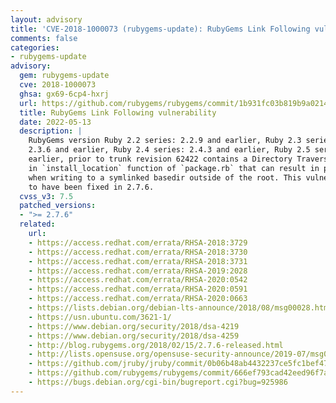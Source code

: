 ```yaml
---
layout: advisory
title: 'CVE-2018-1000073 (rubygems-update): RubyGems Link Following vulnerability'
comments: false
categories:
- rubygems-update
advisory:
  gem: rubygems-update
  cve: 2018-1000073
  ghsa: gx69-6cp4-hxrj
  url: https://github.com/rubygems/rubygems/commit/1b931fc03b819b9a0214be3eaca844ef534175e2
  title: RubyGems Link Following vulnerability
  date: 2022-05-13
  description: |
    RubyGems version Ruby 2.2 series: 2.2.9 and earlier, Ruby 2.3 series:
    2.3.6 and earlier, Ruby 2.4 series: 2.4.3 and earlier, Ruby 2.5 series: 2.5.0 and
    earlier, prior to trunk revision 62422 contains a Directory Traversal vulnerability
    in `install_location` function of `package.rb` that can result in path traversal
    when writing to a symlinked basedir outside of the root. This vulnerability appears
    to have been fixed in 2.7.6.
  cvss_v3: 7.5
  patched_versions:
  - ">= 2.7.6"
  related:
    url:
    - https://access.redhat.com/errata/RHSA-2018:3729
    - https://access.redhat.com/errata/RHSA-2018:3730
    - https://access.redhat.com/errata/RHSA-2018:3731
    - https://access.redhat.com/errata/RHSA-2019:2028
    - https://access.redhat.com/errata/RHSA-2020:0542
    - https://access.redhat.com/errata/RHSA-2020:0591
    - https://access.redhat.com/errata/RHSA-2020:0663
    - https://lists.debian.org/debian-lts-announce/2018/08/msg00028.html
    - https://usn.ubuntu.com/3621-1/
    - https://www.debian.org/security/2018/dsa-4219
    - https://www.debian.org/security/2018/dsa-4259
    - http://blog.rubygems.org/2018/02/15/2.7.6-released.html
    - http://lists.opensuse.org/opensuse-security-announce/2019-07/msg00036.html
    - https://github.com/jruby/jruby/commit/0b06b48ab4432237ce5fc1bef47f2c6bcf7843f7
    - https://github.com/rubygems/rubygems/commit/666ef793cad42eed96f7aee1cdf77865db921099
    - https://bugs.debian.org/cgi-bin/bugreport.cgi?bug=925986
---
```

